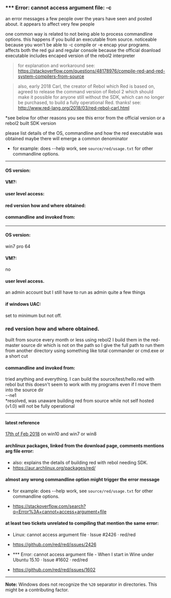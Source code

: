 ### *** Error: cannot access argument file:  -c

an error messages a few people over the years have seen and posted about.
it appears to affect very few people 

one common way is related to not being able to process commandline options.
this happens if you build an executable from source. noticeable because you won't be able to -c compile or -e encap your programs. affects both the red gui and regular console because the official doanload executable includes encaped version of the rebol2 interpreter
>for explanation and workaround see: https://stackoverflow.com/questions/48178976/compile-red-and-red-system-compilers-from-source

>also, early 2018 Carl, the creator of Rebol which Red is based on, agreed to release the command version of Rebol 2 which should make it possible for anyone still without the SDK, which can no longer be purchased, to build a fully operational Red. thanks!
> see: http://www.red-lang.org/2018/03/red-rebol-carl.html


*see below for other reasons you see this error from the official version or a rebol2 built SDK version


please list details of the OS, commandline and how the red executable was obtained
maybe there will emerge a common denominator
* for example: does --help work, see `source/red/usage.txt` for other commandline options.

****
#### OS version:
#### VM?:
#### user level access:
#### red version how and where obtained:
#### commandline and invoked from:

****
#### OS version:
 win7 pro 64
#### VM?:
 no
#### user level access.
 an admin account but I still have to run as admin quite a few things
#### if windows UAC:
 set to minimum but not off.
### red version how and where obtained. 
 built from source every month or less using rebol2
 I build them in the red-master source dir which is not on the path so I give the full path to run them
from another directory using something like total commander or cmd.exe or a short cut
#### commandline and invoked from: 
tried anything and everything. I can build the source/test/hello.red with rebol
but this doesn't seem to work with my programs even if I move them into the source dir  
--ne1  
*resolved, was unaware building red from source while not self hosted (v1.0) will not be fully operational
****

#### latest reference 
[17th of Feb 2018](https://gitter.im/red/red?at=5a887e746fba1a703a64e8ec) on win10 and win7 or win8 

#### archlinux packages, linked from the download page, comments mentions arg file error:
+ also: explains the details of building red with rebol needing SDK.
+ https://aur.archlinux.org/packages/red/

#### almost any wrong commandline option might trigger the error message
* for example: does --help work, see `source/red/usage.txt` for other commandline options.
+ https://stackoverflow.com/search?q=Error%3A+cannot+access+argument+file

#### at least two tickets unrelated to compiling that mention the same error:
* Linux: cannot access argument file · Issue #2426 · red/red
+ https://github.com/red/red/issues/2426

* *** Error: cannot access argument file - When I start in Wine under Ubuntu 15.10 · Issue #1602 · red/red
+ https://github.com/red/red/issues/1602

****
**Note:** Windows does not recognize the `%20` separator in directories. This might be a contributing factor.


